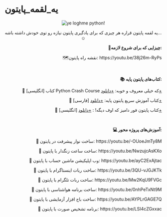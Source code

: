 # یه_لقمه_پایتون
<p align="center">
    <img src="https://user-images.githubusercontent.com/109177330/183283424-ddc028e0-0c71-4c55-ac79-42e8d9146e6b.jpg" alt="ye loghme python!">
</p>
<p align="center">
    یه لقمه پایتون قراره هر چیزی که برای یادگیری پایتون نیازه رو توی خودش داشته باشه...☺️
</p>
<p align="right">
    <b>
        🔰چیزایی که برای شروع لازمه:
    </b>
</p>
<p align="right">
    🗺نقشه راه پایتون: https://youtu.be/38j26m-RyPs
</p>
<br>
<p align="right">
    <b>
        📚 کتاب‌های پایتون پایه:
    </b>
</p>
<p align="right">
    🔹 [انگلیسی] کتاب Python Crash Course که خیلی معروف و خوبه: <a href="https://drive.google.com/file/d/1_Othl7YjQk5tVkggdd4irdww9saYFvz-/view?usp=sharing" target="_blank" rel="noreferrer noopener">+دانلود+</a>
</p>
<p align="right">
    🔹 [فارسی] کتاب آموزش سریع پایتون پایه: <a href="https://drive.google.com/file/d/1ng_epjLQlNpRQkYppDDUEG_xL4JKbvfr/view?usp=sharing" target="_blank" rel="noreferrer noopener">+دانلود+</a>
</p>
<p align="right">
    🔹 [انگلیسی] کتاب پایتون فور دامیز که اوف دیگه! : <a href="https://drive.google.com/file/d/1b0D4U8Oq-T8gTB_McFjev-aeG3-LOm9R/view?usp=sharing" target="_blank" rel="noreferrer noopener">+دانلود+</a>
</p>
<br>
<p align="right">
    <b>
        💻 آموزش‌های پروژه محور:
    </b>
</p>
<p align="right">
    🔸 ساخت نوار پیشرفت در پایتون: https://youtu.be/-OUoeJmTy8M
</p>
<p align="right">
    🔸 ساخت ساعت زنگدار با پایتون: https://youtu.be/NwzujcAsKXo
</p>
<p align="right">
    🔸 وب اپلیکیشن ماشین حساب با پایتون: https://youtu.be/ayC2ExAjtac
</p>
<p align="right">
    🔸 ساخت ربات اینستاگرام با پایتون: https://youtu.be/3QU-vJGJKTk
</p>
<p align="right">
    🔸 ساخت ربات تلگرام با پایتون: https://youtu.be/Mw2KqU9FVGc
</p>
<p align="right">
    🔸 ساخت برنامه هواشناسی با پایتون: https://youtu.be/0nhPeTxNt9M
</p>
<p align="right">
    🔸 ساخت باج افزار آزمایشی با پایتون: https://youtu.be/AYPLrGAGE7Q
</p>
<p align="right">
    🔸 برنامه تشخیص صورت با پایتون: https://youtu.be/LSI4cZGxxac
</p>
